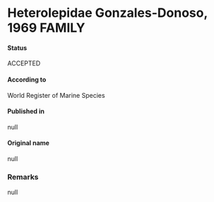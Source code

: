 Heterolepidae Gonzales-Donoso, 1969 FAMILY
=======

#### Status
ACCEPTED

#### According to
World Register of Marine Species

#### Published in
null

#### Original name
null

### Remarks
null